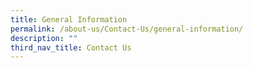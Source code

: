 ```yaml
---
title: General Information
permalink: /about-us/Contact-Us/general-information/
description: ""
third_nav_title: Contact Us
---
```


